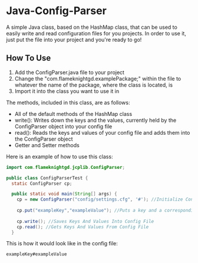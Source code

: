 # Java-Config-Parser
A simple Java class, based on the HashMap class, that can be used to easily write and read configuration files for you projects. In order to use it, just put the file into your project and you're ready to go!

## How To Use
1. Add the ConfigParser.java file to your project
2. Change the "com.flameknightgd.examplePackage;" within the file to whatever the name of the package, where the class is located, is
3. Import it into the class you want to use it in

The methods, included in this class, are as follows:

- All of the default methods of the HashMap class
- write(): Writes down the keys and the values, currently held by the ConfigParser object into your config file
- read(): Reads the keys and values of your config file and adds them into the ConfigParser object
- Getter and Setter methods

Here is an example of how to use this class:

```java
import com.flameknightgd.jcplib.ConfigParser;

public class ConfigParserTest {
  static ConfigParser cp;

  public static void main(String[] args) {
    cp = new ConfigParser("config/settings.cfg", '#'); //Initialize Config Parser
    
    cp.put("exampleKey","exampleValue"); //Puts a key and a corresponding value into the ConfigParser object
    
    cp.write(); //Saves Keys And Values Into Config File
    cp.read(); //Gets Keys And Values From Config File
  }
```

This is how it would look like in the config file:

```
exampleKey#exampleValue
```
